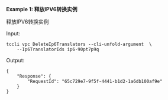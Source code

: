 **Example 1: 释放IPV6转换实例**

释放IPV6转换实例

Input: 

```
tccli vpc DeleteIp6Translators --cli-unfold-argument  \
    --Ip6TranslatorIds ip6-90pt7p9q
```

Output: 
```
{
    "Response": {
        "RequestId": "65c729e7-9f5f-4441-b1d2-1a6db100af9e"
    }
}
```

